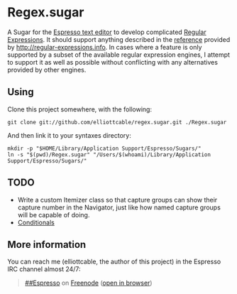 Regex.sugar
===========
A Sugar for the [Espresso text editor][espresso] to develop complicated
[Regular Expressions][regex]. It should support anything described in the
[reference][] provided by <http://regular-expressions.info>. In cases where a
feature is only supported by a subset of the available regular expression
engines, I attempt to support it as well as possible without conflicting with
any alternatives provided by other engines.

  [espresso]: <http://macrabbit.com/espresso/>
    "The Espresso text editor, by MacRabbit"
  [regex]: <http://en.wikipedia.org/wiki/Regular_Expression>
    "Regular Expression as defined by Wikipedia"
  [reference]: <http://regular-expressions.info/reference.html>
    "Regular Expression Reference"

Using
-----
Clone this project somewhere, with the following:

    git clone git://github.com/elliottcable/regex.sugar.git ./Regex.sugar

And then link it to your syntaxes directory:

    mkdir -p "$HOME/Library/Application Support/Espresso/Sugars/"
    ln -s "$(pwd)/Regex.sugar" "/Users/$(whoami)/Library/Application Support/Espresso/Sugars/"
    
TODO
----
- Write a custom Itemizer class so that capture groups can show their capture
  number in the Navigator, just like how named capture groups will be capable
  of doing.
- [Conditionals](http://regular-expressions.info/conditional.html
  "Regular Expression Conditionals")

More information
----------------
You can reach me (elliottcable, the author of this project) in the Espresso
IRC channel almost 24/7:

> [##Espresso](irc://chat.freenode.net/##Espresso) on [Freenode](http://freenode.net/ "Freenode IRC network") ([open in browser](http://widget.mibbit.com/?settings=54db06d9920299f628121bb397aaa524&server=chat.freenode.net&channel=%23%23Espresso&noServerNotices=true&noServerMotd=true&autoConnect=true "Mibbit IRC gateway for ##Espresso"))

